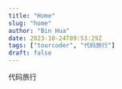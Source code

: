```yaml
---
title: "Home"
slug: "home"
author: "Bin Hua"
date: 2023-10-24T09:53:29Z
tags: ["tourcoder", "代码旅行"]
draft: false
---
```


代码旅行